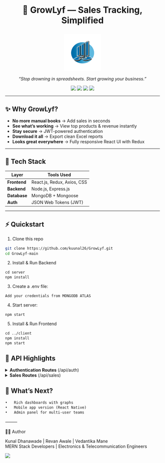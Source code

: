 # <p align="center">🌱 <strong>GrowLyf — Sales Tracking, Simplified</strong></p>  

<p align="center">
  <img src="client/public/logo.png" width="120" alt="GrowLyf Logo"/>
</p>  

<p align="center">
  <em>“Stop drowning in spreadsheets. Start growing your business.”</em>  
</p>  

<p align="center">
  <img src="https://img.shields.io/github/repo-size/kuunal26/GrowLyf" />
  <img src="https://img.shields.io/github/last-commit/kuunal26/GrowLyf" />
  <img src="https://img.shields.io/badge/MERN-Stack-green" />
  <img src="https://img.shields.io/badge/License-MIT-blue" />
</p>  

---

## ✨ Why GrowLyf?

- **No more manual books** → Add sales in seconds  
- **See what’s working** → View top products & revenue instantly  
- **Stay secure** → JWT-powered authentication  
- **Download it all** → Export clean Excel reports  
- **Looks great everywhere** → Fully responsive React UI with Redux  

---

## 🚀 Tech Stack

| Layer         | Tools Used |
|--------------|-----------|
| **Frontend**  | React.js, Redux, Axios, CSS |
| **Backend**   | Node.js, Express.js |
| **Database**  | MongoDB + Mongoose |
| **Auth**      | JSON Web Tokens (JWT) |


---

## ⚡ Quickstart

 1. Clone this repo
```bash
git clone https://github.com/kuunal26/GrowLyf.git
cd GrowLyf-main
```
 2. Install & Run Backend
```
cd server
npm install
```
 3. Create a .env file:
```
Add your credentials from MONGODB ATLAS

```

 4. Start server:
```
npm start
```
 5. Install & Run Frontend

```
cd ../client
npm install
npm start
```

## 🔌 API Highlights

<details>
  <summary><strong>Authentication Routes</strong> (/api/auth)</summary>
  
```
POST /register   # Create user
POST /login      # Get JWT token
GET  /me         # Fetch logged-in user
```

</details>
<details>
  <summary><strong>Sales Routes</strong> (/api/sales)</summary>

```
POST /add        # Add sales record
GET  /all        # Fetch all records
GET  /top        # View top products
```
</details>

## 🌟 What’s Next?
	•	Rich dashboards with graphs
	•	Mobile app version (React Native)
	•	Admin panel for multi-user teams

⸻

👨‍💻 Author

Kunal Dhanawade | Revan Awale | Vedantika Mane <br>
MERN Stack Developers | Electronics & Telecommunication Engineers
<p>
  <a href="https://github.com/kuunal26">
    <img src="https://img.shields.io/badge/GitHub-kuunal26-black?logo=github" />
  </a>
</p>
